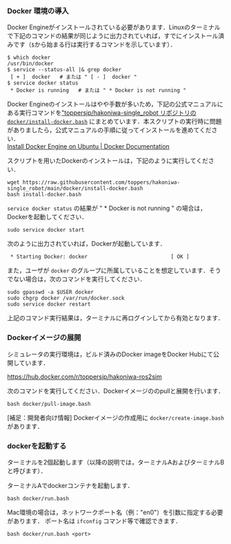 ### Docker 環境の導入
Docker Engineがインストールされている必要があります．Linuxのターミナルで下記のコマンドの結果が同じように出力されていれば，すでにインストール済みです（`$`から始まる行は実行するコマンドを示しています）．

```
$ which docker
/usr/bin/docker
$ service --status-all |& grep docker
 [ + ]  docker   # または " [ - ]  docker "
$ service docker status
 * Docker is running   # または " * Docker is not running "
```

Docker Engineのインストールはやや手数が多いため，下記の公式マニュアルにある実行コマンドを["toppersjp/hakoniwa-single_robot リポジトリの `docker/install-docker.bash`](https://github.com/toppers/hakoniwa-single_robot/blob/main/docker/install-docker.bash) 
にまとめています．本スクリプトの実行時に問題がありましたら，公式マニュアルの手順に従ってインストールを進めてください．  
[Install Docker Engine on Ubuntu | Docker Documentation](https://docs.docker.com/engine/install/ubuntu/)

スクリプトを用いたDockerのインストールは，下記のように実行してください．

```
wget https://raw.githubusercontent.com/toppers/hakoniwa-single_robot/main/docker/install-docker.bash
bash install-docker.bash
```

`service docker status` の結果が " * Docker is not running " の場合は，Dockerを起動してください．

```
sudo service docker start
```

次のように出力されていれば，Dockerが起動しています．

```
 * Starting Docker: docker                           [ OK ] 
```

また，ユーザが `docker` のグループに所属していることを想定しています．そうでない場合は，次のコマンドを実行してください．

```
sudo gpasswd -a $USER docker
sudo chgrp docker /var/run/docker.sock
sudo service docker restart
```

上記のコマンド実行結果は，ターミナルに再ログインしてから有効となります．



### Dockerイメージの展開

シミュレータの実行環境は，ビルド済みのDocker imageをDocker Hubにて公開しています．

https://hub.docker.com/r/toppersjp/hakoniwa-ros2sim

次のコマンドを実行してください．Dockerイメージののpullと展開を行います．

```
bash docker/pull-image.bash
```

\[補足：開発者向け情報\] Dockerイメージの作成用に `docker/create-image.bash` があります．

### dockerを起動する

ターミナルを2個起動します（以降の説明では，ターミナルAおよびターミナルBと呼びます）．

ターミナルAでdockerコンテナを起動します．

```
bash docker/run.bash
```

Mac環境の場合は，ネットワークポート名（例："en0"）を引数に指定する必要があります．
ポート名は `ifconfig` コマンド等で確認できます．

```
bash docker/run.bash <port>
```